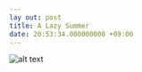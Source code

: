 ```yaml
---
lay out: post
title: A Lazy Summer
date: 20:53:34.000000000 +09:00
---
```

![alt text](/asset/images/IMG_6780.PNG "Title")

